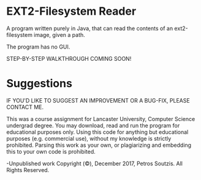 # EXT2-Filesystem Reader

A program written purely in Java, that can read the contents of an ext2-filesystem image, given a path.

The program has no GUI.

STEP-BY-STEP WALKTHROUGH COMING SOON!

# Suggestions

IF YOU'D LIKE TO SUGGEST AN IMPROVEMENT OR A BUG-FIX, PLEASE CONTACT ME.

This was a course assignment for Lancaster University, Computer Science undergrad degree. You may download, read and run the program for educational purposes only. Using this code for anything but educational purposes (e.g. commercial use), without my knowledge is strictly prohibited. Parsing this work as your own, or plagiarizing and embedding this to your own code is prohibited.

-Unpublished work Copyright (©), December 2017, Petros Soutzis. All Rights Reserved.

